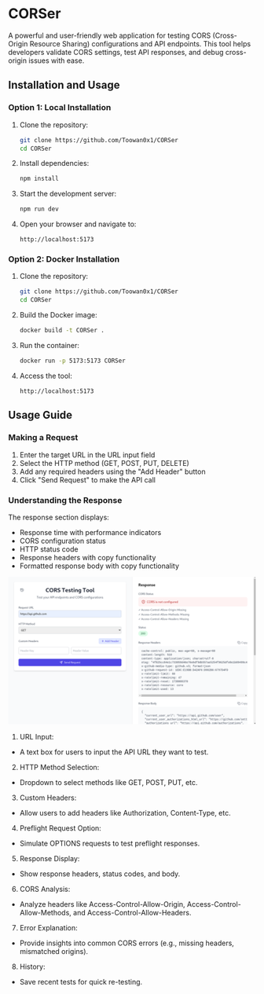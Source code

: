 # CORSer
A powerful and user-friendly web application for testing CORS (Cross-Origin Resource Sharing) configurations and API endpoints. This tool helps developers validate CORS settings, test API responses, and debug cross-origin issues with ease.

## Installation and Usage

### Option 1: Local Installation

1. Clone the repository:
   ```bash
   git clone https://github.com/Toowan0x1/CORSer
   cd CORSer
   ```

2. Install dependencies:
   ```bash
   npm install
   ```

3. Start the development server:
   ```bash
   npm run dev
   ```

4. Open your browser and navigate to:
   ```
   http://localhost:5173
   ```

### Option 2: Docker Installation

1. Clone the repository:
   ```bash
   git clone https://github.com/Toowan0x1/CORSer
   cd CORSer
   ```

2. Build the Docker image:
   ```bash
   docker build -t CORSer .
   ```

3. Run the container:
   ```bash
   docker run -p 5173:5173 CORSer
   ```

4. Access the tool:
   ```
   http://localhost:5173
   ```

## Usage Guide

### Making a Request

1. Enter the target URL in the URL input field
2. Select the HTTP method (GET, POST, PUT, DELETE)
3. Add any required headers using the "Add Header" button
4. Click "Send Request" to make the API call

### Understanding the Response

The response section displays:
- Response time with performance indicators
- CORS configuration status
- HTTP status code
- Response headers with copy functionality
- Formatted response body with copy functionality










![Tool Image](https://raw.githubusercontent.com/Toowan0x1/CORSer/refs/heads/master/media/Screenshot%20From%202025-01-27%2019-49-02.png)

1. URL Input:
- A text box for users to input the API URL they want to test.
2. HTTP Method Selection:
- Dropdown to select methods like GET, POST, PUT, etc.
3. Custom Headers:
- Allow users to add headers like Authorization, Content-Type, etc.
4. Preflight Request Option:
- Simulate OPTIONS requests to test preflight responses.
5. Response Display:
- Show response headers, status codes, and body.
6. CORS Analysis:
- Analyze headers like Access-Control-Allow-Origin, Access-Control-Allow-Methods, and Access-Control-Allow-Headers.
7. Error Explanation:
- Provide insights into common CORS errors (e.g., missing headers, mismatched origins).
8. History:
- Save recent tests for quick re-testing.
